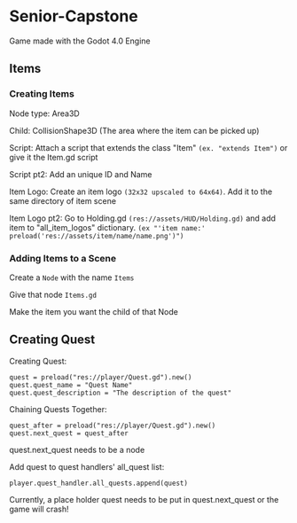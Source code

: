 # Senior-Capstone
Game made with the Godot 4.0 Engine

## Items

### Creating Items

Node type: Area3D

Child: CollisionShape3D (The area where the item can be picked up)

Script: Attach a script that extends the class "Item" `(ex. "extends Item")` or give it the Item.gd script

Script pt2: Add an unique ID and Name

Item Logo: Create an item logo `(32x32 upscaled to 64x64)`. Add it to the same directory of item scene

Item Logo pt2: Go to Holding.gd `(res://assets/HUD/Holding.gd)` and add item to "all_item_logos" dictionary. `(ex "'item name:' preload('res://assets/item/name/name.png')")`

### Adding Items to a Scene

Create a `Node` with the name `Items`

Give that node `Items.gd`

Make the item you want the child of that Node

## Creating Quest
Creating Quest:
```
quest = preload("res://player/Quest.gd").new()
quest.quest_name = "Quest Name"
quest.quest_description = "The description of the quest"
```

Chaining Quests Together:
```
quest_after = preload("res://player/Quest.gd").new()
quest.next_quest = quest_after
```
quest.next_quest needs to be a node

Add quest to quest handlers' all_quest list:
```
player.quest_handler.all_quests.append(quest)
```

Currently, a place holder quest needs to be put in quest.next_quest or the game will crash!
